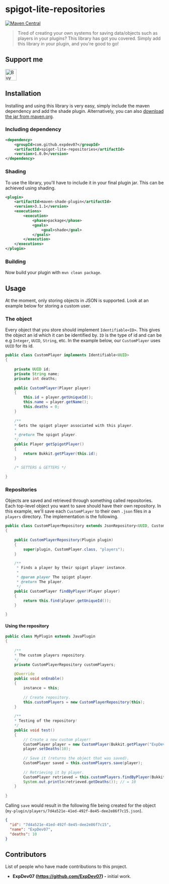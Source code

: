 # spigot-lite-repositories

[![Maven Central](https://img.shields.io/maven-central/v/com.github.expdev07/spigot-lite-repositories.svg?label=Maven%20Central)](https://search.maven.org/search?q=g:%22com.github.expdev07%22%20AND%20a:%22spigot-lite-repositories%22)

> Tired of creating your own systems for saving data/objects such as players in your plugins? This library has got you covered. Simply 
add this library in your plugin, and you're good to go!

## Support me

<p>
    <a href='https://ko-fi.com/C1C510DUQ' target='_blank'>
	<img height='36' style='border:0px;height:36px;' src='https://az743702.vo.msecnd.net/cdn/kofi3.png?v=2' border='0' alt='Buy Me a Coffee at ko-fi.com' />
    </a>
</p>

## Installation

Installing and using this library is very easy, simply include the maven dependency and add the shade plugin. Alternatively, 
you can also [download the jar from maven.org](https://search.maven.org/search?q=g:com.github.expdev07%20AND%20a:spigot-lite-repositories).

### Including dependency

```xml
<dependency>
    <groupId>com.github.expdev07</groupId>
    <artifactId>spigot-lite-repositories</artifactId>
    <version>1.0.0</version>
</dependency>
```

### Shading

To use the library, you'll have to include it in your final plugin jar. This can be achieved using shading.

```xml
<plugin>
    <artifactId>maven-shade-plugin</artifactId>
    <version>3.1.1</version>
    <executions>
        <execution>
            <phase>package</phase>
            <goals>
                <goal>shade</goal>
            </goals>
        </execution>
    </executions>
</plugin>
```

### Building

Now build your plugin with ``mvn clean package``.

## Usage

At the moment, only storing objects in JSON is supported. Look at an example below for storing a custom user.

### The object

Every object that you store should implement ``Identifiable<ID>``. This gives the object an id which it can be identified by. ``ID`` is 
the type of id and can be e.g ``Integer``, ``UUID``, ``String``, etc. In the example below, our ``CustomPlayer`` uses ``UUID`` for its 
id.

```java
public class CustomPlayer implements Identifiable<UUID>
{
    
    private UUID id;
    private String name;
    private int deaths;
    
    public CustomPlayer(Player player)
    {
        this.id = player.getUniqueId();
        this.name = player.getName();
        this.deaths = 0;
    }
    
    /**
    * Gets the spigot player associated with this player.
    * 
    * @return The spigot player.
    */
    public Player getSpigotPlayer()
    {
        return Bukkit.getPlayer(this.id);
    }
    
    /* SETTERS & GETTERS */

}
```

### Repositories

Objects are saved and retrieved through something called repositories. Each top-level object you want to save should have their own 
repository. In this example, we'll save each ``CustomPlayer`` to their own ``.json`` files in a ``players`` directory. The implementation 
is the following.

```java
public class CustomPlayerRepository extends JsonRepository<UUID, CustomPlayer>
{
    
    public CustomPlayerRepository(Plugin plugin)
    {
        super(plugin, CustomPlayer.class, "players");
    }

    /**
     * Finds a player by their spigot player instance.
     *
     * @param player The spigot player.
     * @return The player.
     */
    public CustomPlayer findByPlayer(Player player)
    {
        return this.find(player.getUniqueId());
    }

}
```

#### Using the repository

```java
public class MyPlugin extends JavaPlugin
{
    
    /**
    * The custom players repository.
    */
    private CustomPlayerRepository customPlayers;
    
    @Override
    public void onEnable()
    {
        instance = this;
        
        // Create repository.
        this.customPlayers = new CustomPlayerRepository(this);
    }
    
    /**
    * Testing of the repository!
    */
    public void test()
    {
        // Create a new custom player!
        CustomPlayer player = new CustomPlayer(Bukkit.getPlayer("ExpDev07"));
        player.setDeaths(10);
        
        // Save it (returns the object that was saved).
        CustomPlayer saved = this.customPlayers.save(player);
        
        // Retrieving it by player.
        CustomPlayer retrieved = this.customPlayers.findByPlayer(Bukkit.getPlayer("ExpDev07"));
        System.out.println(retrieved.getDeaths()); // = 10
    }
    
}
```

Calling ``save`` would result in the following file being created for the object (``my-plugin/players/7d4a521e-41ed-492f-8e45-dee2e86f7c15.json``).

```json 
{
  "id": "7d4a521e-41ed-492f-8e45-dee2e86f7c15",
  "name": "ExpDev07",
  "deaths": 10
}
``` 

## Contributors

List of people who have made contributions to this project.

* **ExpDev07 (https://github.com/ExpDev07) -** initial work.



